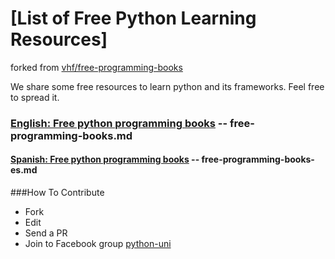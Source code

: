 [List of Free Python Learning Resources]
=================================
forked from [vhf/free-programming-books](https://github.com/vhf/free-programming-books)

We share some free resources to learn python and its frameworks. Feel free to spread it.

### [English: Free python programming books](http://resrc.io/list/10/list-of-free-programming-books/) -- free-programming-books.md

#### [Spanish: Free python programming books](/free-programming-books-es.md) -- free-programming-books-es.md

###How To Contribute
- Fork
- Edit
- Send a PR
- Join to Facebook group [python-uni](https://www.facebook.com/groups/python.uni/)
